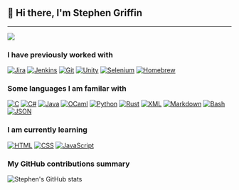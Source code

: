 ## 👋 Hi there, I'm Stephen Griffin

---

![](https://komarev.com/ghpvc/?username=Stephen-Griffin&color=red)

<h3>I have previously worked with</h3>

[![Jira](https://img.shields.io/badge/Jira-0052CC?logo=jira&logoColor=fff)](#) [![Jenkins](https://img.shields.io/badge/Jenkins-D24939?logo=jenkins&logoColor=white)](#) [![Git](https://img.shields.io/badge/Git-F05032?logo=git&logoColor=fff)](#) [![Unity](https://img.shields.io/badge/Unity-%23000000.svg?logo=unity&logoColor=white)](#) [![Selenium](https://img.shields.io/badge/Selenium-43B02A?logo=selenium&logoColor=fff)](#) [![Homebrew](https://img.shields.io/badge/Homebrew-FBB040?logo=homebrew&logoColor=fff)](#) 

<h3>Some languages I am familar with</h3>

[![C](https://img.shields.io/badge/C-00599C?logo=c&logoColor=white)](#) [![C#](https://custom-icon-badges.demolab.com/badge/C%23-%23239120.svg?logo=cshrp&logoColor=white)](#) [![Java](https://img.shields.io/badge/Java-%23ED8B00.svg?logo=openjdk&logoColor=white)](#) [![OCaml](https://img.shields.io/badge/OCaml-EC6813?logo=ocaml&logoColor=fff)](#) [![Python](https://img.shields.io/badge/Python-3776AB?logo=python&logoColor=fff)](#) [![Rust](https://img.shields.io/badge/Rust-%23000000.svg?e&logo=rust&logoColor=white)](#) [![XML](https://img.shields.io/badge/XML-767C52?logo=xml&logoColor=fff)](#) [![Markdown](https://img.shields.io/badge/Markdown-%23000000.svg?logo=markdown&logoColor=white)](#) [![Bash](https://img.shields.io/badge/Bash-4EAA25?logo=gnubash&logoColor=fff)](#) [![JSON](https://img.shields.io/badge/JSON-000?logo=json&logoColor=fff)](#)

<h3>I am currently learning</h3>

[![HTML](https://img.shields.io/badge/HTML-%23E34F26.svg?logo=html5&logoColor=white)](#) [![CSS](https://img.shields.io/badge/CSS-1572B6?logo=css3&logoColor=fff)](#) [![JavaScript](https://img.shields.io/badge/JavaScript-F7DF1E?logo=javascript&logoColor=000)](#)


<h3>My GitHub contributions summary</h3>

![Stephen's GitHub stats](https://github-readme-stats.vercel.app/api?username=Stephen-Griffin&hide_border=true&show_icons=true&bg_color=151515&title_color=fb4362&icon_color=fb4362&text_bold=false&text_color=9e9e9e)

